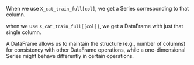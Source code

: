 When we use `X_cat_train_full[col]`, we get a Series corresponding to that column.

when we use `X_cat_train_full[[col]]`, we get a DataFrame with just that single column.

A DataFrame allows us to maintain the structure (e.g., number of columns) for consistency with other DataFrame operations, while a one-dimensional Series might behave differently in certain operations.
